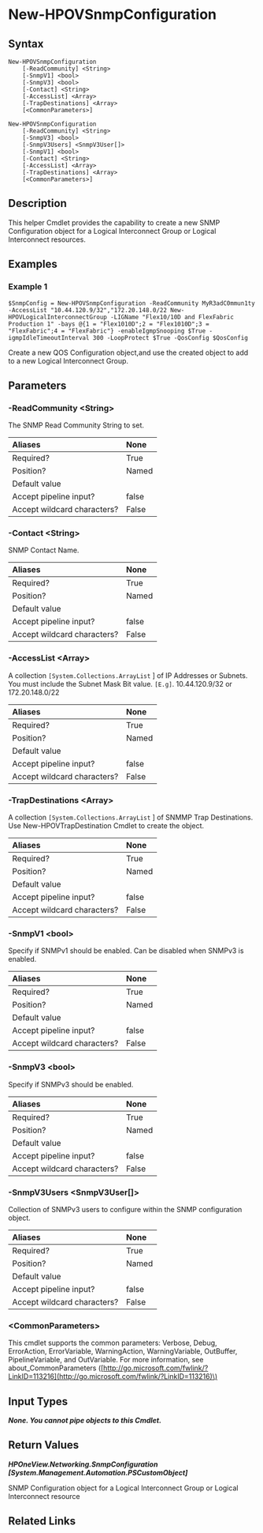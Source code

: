 ﻿---
description: Create SNMP LIG Configuration Object
---

# New-HPOVSnmpConfiguration

## Syntax

```text
New-HPOVSnmpConfiguration
    [-ReadCommunity] <String>
    [-SnmpV1] <bool>
    [-SnmpV3] <bool>
    [-Contact] <String>
    [-AccessList] <Array>
    [-TrapDestinations] <Array>
    [<CommonParameters>]
```

```text
New-HPOVSnmpConfiguration
    [-ReadCommunity] <String>
    [-SnmpV3] <bool>
    [-SnmpV3Users] <SnmpV3User[]>
    [-SnmpV1] <bool>
    [-Contact] <String>
    [-AccessList] <Array>
    [-TrapDestinations] <Array>
    [<CommonParameters>]
```

## Description

This helper Cmdlet provides the capability to create a new SNMP Configuration object for a Logical Interconnect Group or Logical Interconnect resources.

## Examples

###  Example 1 

```text
$SnmpConfig = New-HPOVSnmpConfiguration -ReadCommunity MyR3adC0mmun1ty -AccessList "10.44.120.9/32","172.20.148.0/22 New-HPOVLogicalInterconnectGroup -LIGName "Flex10/10D and FlexFabric Production 1" -bays @{1 = "Flex1010D";2 = "Flex1010D";3 = "FlexFabric";4 = "FlexFabric"} -enableIgmpSnooping $True -igmpIdleTimeoutInterval 300 -LoopProtect $True -QosConfig $QosConfig

```

Create a new QOS Configuration object,and use the created object to add to a new Logical Interconnect Group.

## Parameters

### -ReadCommunity &lt;String&gt;

The SNMP Read Community String to set.

| Aliases | None |
| :--- | :--- |
| Required? | True |
| Position? | Named |
| Default value |  |
| Accept pipeline input? | false |
| Accept wildcard characters? | False |

### -Contact &lt;String&gt;

SNMP Contact Name.

| Aliases | None |
| :--- | :--- |
| Required? | True |
| Position? | Named |
| Default value |  |
| Accept pipeline input? | false |
| Accept wildcard characters? | False |

### -AccessList &lt;Array&gt;

A collection `[System.Collections.ArrayList` ] of IP Addresses or Subnets.  You must include the Subnet Mask Bit value.  `[E.g]`. 10.44.120.9/32 or 172.20.148.0/22

| Aliases | None |
| :--- | :--- |
| Required? | True |
| Position? | Named |
| Default value |  |
| Accept pipeline input? | false |
| Accept wildcard characters? | False |

### -TrapDestinations &lt;Array&gt;

A collection `[System.Collections.ArrayList` ] of SNMMP Trap Destinations.  Use New-HPOVTrapDestination Cmdlet to create the object.

| Aliases | None |
| :--- | :--- |
| Required? | True |
| Position? | Named |
| Default value |  |
| Accept pipeline input? | false |
| Accept wildcard characters? | False |

### -SnmpV1 &lt;bool&gt;

Specify if SNMPv1 should be enabled.  Can be disabled when SNMPv3 is enabled.

| Aliases | None |
| :--- | :--- |
| Required? | True |
| Position? | Named |
| Default value |  |
| Accept pipeline input? | false |
| Accept wildcard characters? | False |

### -SnmpV3 &lt;bool&gt;

Specify if SNMPv3 should be enabled.

| Aliases | None |
| :--- | :--- |
| Required? | True |
| Position? | Named |
| Default value |  |
| Accept pipeline input? | false |
| Accept wildcard characters? | False |

### -SnmpV3Users &lt;SnmpV3User[]&gt;

Collection of SNMPv3 users to configure within the SNMP configuration object.

| Aliases | None |
| :--- | :--- |
| Required? | True |
| Position? | Named |
| Default value |  |
| Accept pipeline input? | false |
| Accept wildcard characters? | False |

### &lt;CommonParameters&gt;

This cmdlet supports the common parameters: Verbose, Debug, ErrorAction, ErrorVariable, WarningAction, WarningVariable, OutBuffer, PipelineVariable, and OutVariable. For more information, see about\_CommonParameters \([http://go.microsoft.com/fwlink/?LinkID=113216](http://go.microsoft.com/fwlink/?LinkID=113216)\)

## Input Types

_**None.  You cannot pipe objects to this Cmdlet.**_

## Return Values

_**HPOneView.Networking.SnmpConfiguration [System.Management.Automation.PSCustomObject]**_

SNMP Configuration object for a Logical Interconnect Group or Logical Interconnect resource

## Related Links

